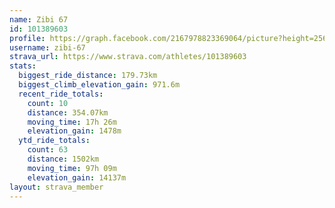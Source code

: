 ```yaml
---
name: Zibi 67
id: 101389603
profile: https://graph.facebook.com/2167978823369064/picture?height=256&width=256
username: zibi-67
strava_url: https://www.strava.com/athletes/101389603
stats:
  biggest_ride_distance: 179.73km
  biggest_climb_elevation_gain: 971.6m
  recent_ride_totals:
    count: 10
    distance: 354.07km
    moving_time: 17h 26m
    elevation_gain: 1478m
  ytd_ride_totals:
    count: 63
    distance: 1502km
    moving_time: 97h 09m
    elevation_gain: 14137m
layout: strava_member
--- 
```

